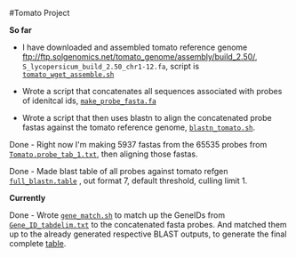 #Tomato Project

**So far**
 
* I have downloaded and assembled tomato reference genome <ftp://ftp.solgenomics.net/tomato_genome/assembly/build_2.50/>,  `S_lycopersicum_build_2.50_chr1-12.fa`, script is [`tomato_wget_assemble.sh`](scripts/tomato_wget_assemble.sh) 

* Wrote a script that concatenates all sequences associated with probes of idenitcal ids, [`make_probe_fasta.fa`](scripts/make_probe_fasta.sh)

* Wrote a script that then uses blastn to align the concatenated probe fastas against the tomato reference genome, [`blastn_tomato.sh`](scripts/blastn_tomato.sh).
 
Done - Right now I'm making 5937 fastas from the 65535 probes from [`Tomato.probe_tab_1.txt`](./Tomato.probe_tab_1.txt), then aligning those fastas.

Done - Made blast table of all probes against tomato refgen [`full_blastn.table`](./full_blastn.table) , out format 7, default threshold, culling limit 1.

**Currently**

Done - Wrote [`gene_match.sh`](scripts/gene_match.sh) to match up the GeneIDs from [`Gene_ID_tabdelim.txt`](Gene_ID_tabdelim.txt) to the concatenated fasta probes. And matched them up to the already generated respective BLAST outputs, to generate the final complete [table](Gene_ID_fulltable.txt).
